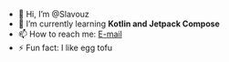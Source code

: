 - 👋 Hi, I’m @Slavouz
- 🌱 I’m currently learning **Kotlin and Jetpack Compose**
- 📫 How to reach me: [E-mail](mailto:tmbwpva@protonmail.com)
- ⚡ Fun fact: I like egg tofu

<!---
Slavouz/Slavouz is a ✨ special ✨ repository because its `README.md` (this file) appears on your GitHub profile.
You can click the Preview link to take a look at your changes.
--->
